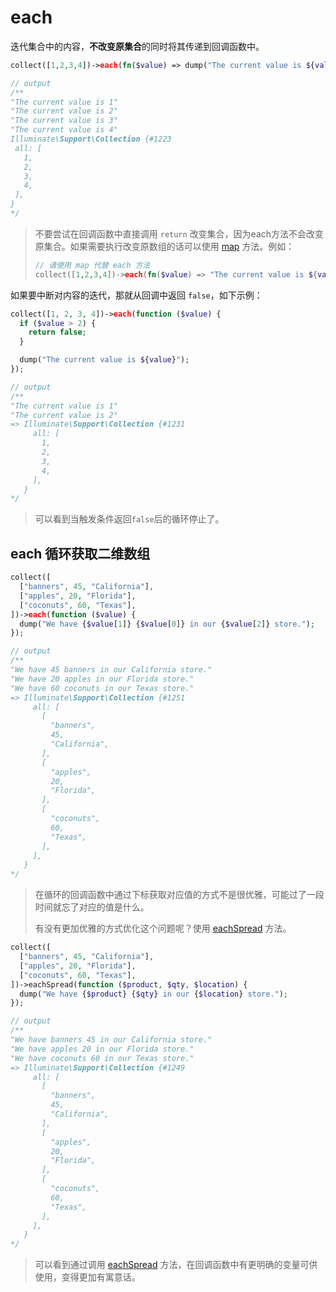 # each

迭代集合中的内容，**不改变原集合**的同时将其传递到回调函数中。

```php
collect([1,2,3,4])->each(fn($value) => dump("The current value is ${value}"));

// output
/**
"The current value is 1"
"The current value is 2"
"The current value is 3"
"The current value is 4"
Illuminate\Support\Collection {#1223
 all: [
   1,
   2,
   3,
   4,
 ],
}
*/
```

> 不要尝试在回调函数中直接调用 `return` 改变集合，因为each方法不会改变原集合。如果需要执行改变原数组的话可以使用 [map](./map.md) 方法。例如：
> ```php
> // 请使用 map 代替 each 方法
> collect([1,2,3,4])->each(fn($value) => "The current value is ${value}");
> ```

如果要中断对内容的迭代，那就从回调中返回 `false`，如下示例：

```php
collect([1, 2, 3, 4])->each(function ($value) {
  if ($value > 2) {
    return false;
  }

  dump("The current value is ${value}");
});

// output
/**
"The current value is 1"
"The current value is 2"
=> Illuminate\Support\Collection {#1231
     all: [
       1,
       2,
       3,
       4,
     ],
   }
*/
```

> 可以看到当触发条件返回`false`后的循环停止了。

## each 循环获取二维数组

```php
collect([
  ["banners", 45, "California"],
  ["apples", 20, "Florida"],
  ["coconuts", 60, "Texas"],
])->each(function ($value) {
  dump("We have {$value[1]} {$value[0]} in our {$value[2]} store.");
});

// output
/**
"We have 45 banners in our California store."
"We have 20 apples in our Florida store."
"We have 60 coconuts in our Texas store."
=> Illuminate\Support\Collection {#1251
     all: [
       [
         "banners",
         45,
         "California",
       ],
       [
         "apples",
         20,
         "Florida",
       ],
       [
         "coconuts",
         60,
         "Texas",
       ],
     ],
   }
*/
```

> 在循环的回调函数中通过下标获取对应值的方式不是很优雅，可能过了一段时间就忘了对应的值是什么。
>
> 有没有更加优雅的方式优化这个问题呢？使用 [eachSpread](./eachSpread.md) 方法。

```php
collect([
  ["banners", 45, "California"],
  ["apples", 20, "Florida"],
  ["coconuts", 60, "Texas"],
])->eachSpread(function ($product, $qty, $location) {
  dump("We have {$product} {$qty} in our {$location} store.");
});

// output
/**
"We have banners 45 in our California store."
"We have apples 20 in our Florida store."
"We have coconuts 60 in our Texas store."
=> Illuminate\Support\Collection {#1249
     all: [
       [
         "banners",
         45,
         "California",
       ],
       [
         "apples",
         20,
         "Florida",
       ],
       [
         "coconuts",
         60,
         "Texas",
       ],
     ],
   }
*/
```

> 可以看到通过调用 [eachSpread](./eachSpread.md) 方法，在回调函数中有更明确的变量可供使用，变得更加有寓意话。
